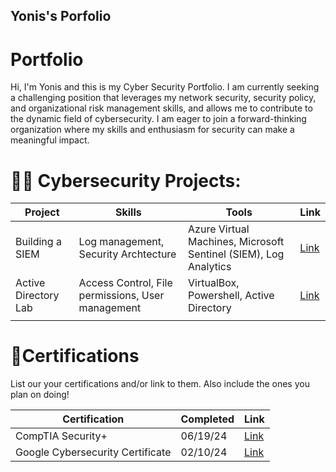 ## Yonis's Porfolio

# Portfolio

Hi, I'm Yonis and this is my Cyber Security Portfolio. I am currently seeking a challenging position that leverages my network security, security policy, and organizational risk management skills, and allows me to contribute to the dynamic field of cybersecurity. I am eager to join a forward-thinking organization where my skills and enthusiasm for security can make a meaningful impact.


# 👨‍💻 Cybersecurity Projects:
|     Project     |                 Skills                |     Tools       |      Link       |
| --------------- | ------------------------------------- | --------------- | --------------- |
| Building a SIEM | Log management, Security Archtecture  | Azure Virtual Machines, Microsoft Sentinel (SIEM), Log Analytics|  [Link](https://github.com/Yonisaweel/AzureSentinel) |
| Active Directory Lab | Access Control, File permissions, User management | VirtualBox, Powershell, Active Directory | [Link](https://github.com/Yonisaweel/ActiveDirectoryLab) |
|                 |                                       |                 |                 |


# 📃Certifications
List our your certifications and/or link to them. Also include the ones you plan on doing!

|     Certification     |               Completed                |     Link       |
| --------------------  | -------------------------------------- | ---------------| 
| CompTIA Security+     |                06/19/24                |  [Link](https://i.imgur.com/Dfs5jaH.png) | 
| Google Cybersecurity Certificate |     02/10/24                |  [Link](https://i.imgur.com/G85ws1i.png) |

